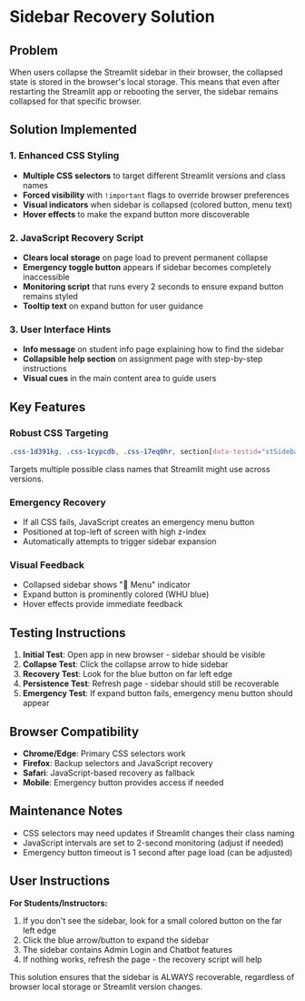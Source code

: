 # Sidebar Recovery Solution

## Problem
When users collapse the Streamlit sidebar in their browser, the collapsed state is stored in the browser's local storage. This means that even after restarting the Streamlit app or rebooting the server, the sidebar remains collapsed for that specific browser.

## Solution Implemented

### 1. Enhanced CSS Styling
- **Multiple CSS selectors** to target different Streamlit versions and class names
- **Forced visibility** with `!important` flags to override browser preferences
- **Visual indicators** when sidebar is collapsed (colored button, menu text)
- **Hover effects** to make the expand button more discoverable

### 2. JavaScript Recovery Script
- **Clears local storage** on page load to prevent permanent collapse
- **Emergency toggle button** appears if sidebar becomes completely inaccessible
- **Monitoring script** that runs every 2 seconds to ensure expand button remains styled
- **Tooltip text** on expand button for user guidance

### 3. User Interface Hints
- **Info message** on student info page explaining how to find the sidebar
- **Collapsible help section** on assignment page with step-by-step instructions
- **Visual cues** in the main content area to guide users

## Key Features

### Robust CSS Targeting
```css
.css-1d391kg, .css-1cypcdb, .css-17eq0hr, section[data-testid="stSidebar"][aria-expanded="false"]
```
Targets multiple possible class names that Streamlit might use across versions.

### Emergency Recovery
- If all CSS fails, JavaScript creates an emergency menu button
- Positioned at top-left of screen with high z-index
- Automatically attempts to trigger sidebar expansion

### Visual Feedback
- Collapsed sidebar shows "💬 Menu" indicator
- Expand button is prominently colored (WHU blue)
- Hover effects provide immediate feedback

## Testing Instructions

1. **Initial Test**: Open app in new browser - sidebar should be visible
2. **Collapse Test**: Click the collapse arrow to hide sidebar
3. **Recovery Test**: Look for the blue button on far left edge
4. **Persistence Test**: Refresh page - sidebar should still be recoverable
5. **Emergency Test**: If expand button fails, emergency menu button should appear

## Browser Compatibility

- **Chrome/Edge**: Primary CSS selectors work
- **Firefox**: Backup selectors and JavaScript recovery
- **Safari**: JavaScript-based recovery as fallback
- **Mobile**: Emergency button provides access if needed

## Maintenance Notes

- CSS selectors may need updates if Streamlit changes their class naming
- JavaScript intervals are set to 2-second monitoring (adjust if needed)
- Emergency button timeout is 1 second after page load (can be adjusted)

## User Instructions

**For Students/Instructors:**
1. If you don't see the sidebar, look for a small colored button on the far left edge
2. Click the blue arrow/button to expand the sidebar
3. The sidebar contains Admin Login and Chatbot features
4. If nothing works, refresh the page - the recovery script will help

This solution ensures that the sidebar is ALWAYS recoverable, regardless of browser local storage or Streamlit version changes.